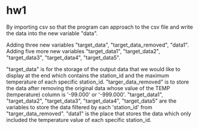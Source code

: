# hw1

By importing csv so that the program can approach to the csv file and write the data into the new variable "data".

Adding three new variables "target_data", "target_data_removed", "data1".
Adding five more new variables "target_data1", "target_data2", "target_data3", "target_data4", "target_data5". 

"target_data" is for the storage of the output data that we would like to display at the end which contains the station_id and the maximum temperature of each specific station_id.
"targer_data_removed" is to store the data after removing the original data whose value of the TEMP (temperature) column is '-99.000' or '-999.000'.
"target_data1", "target_data2", "target_data3", "target_data4", "target_data5" are the variables to store the data filtered by each 'station_id' from "targer_data_removed". 
"data1" is the place that stores the data which only included the temperature value of each specific station_id. 
